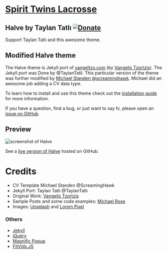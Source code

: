 # [Spirit Twins Lacrosse](https://spirittwinslacrosse.com/)
## Halve by Taylan Tatlı  [![Donate](https://img.shields.io/badge/paypal-donate-blue.svg)](https://www.paypal.me/taylantatli/0usd)  
Support Taylan Tatlı and this awesome theme.

## Modified Halve theme

The Halve theme is Jekyll port of [vangeltzo.com](http://vangeltzo.com/) (by [Vangelis Tzortzis](https://github.com/srekoble)). The Jekyll port was Done by @TaylanTatli.
This particular version of the theme was further modified by [Michael Standen @screaminghawk](https://michael.standen.link/). Michael did an awesome job adding a CV data type.

To learn how to install and use this theme check out the [installation guide](https://taylantatli.github.io/Halve/halve-theme/) for more information.

If you have a question, find a bug, or just want to say hi, please open an [issue on GitHub](https://github.com/TaylanTatli/Halve/issues/new).

## Preview   
![screenshot of Halve](/images/halve-home-image.png)

See a [live version of Halve](http://taylantatli.github.io/Halve) hosted on GitHub.

# Credits
- CV Template Michael Standen @ScreamingHawk
- Jekyll Port: Taylan Tatlı @TaylanTatlı
- Original Work: [Vangelis Tzortzis](https://github.com/srekoble)  
- Sample Posts and some code examples: [Michael Rose](https://github.com/mmistakes/)
- Images: [Unsplash](https://unsplash.com/) and [Lorem Pixel](http://lorempixel.com)

### Others
- [Jekyll](http://jekyllrb.com/)
- [jQuery](http://jquery.com/)
- [Magnific Popup](http://dimsemenov.com/plugins/magnific-popup/)
- [FitVids.JS](http://fitvidsjs.com/)

